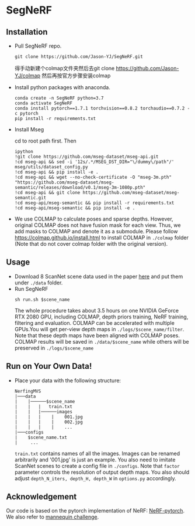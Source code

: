 # SegNeRF

## Installation
- Pull SegNeRF repo.
  ```
  git clone https://github.com/Jason-YJ/SegNeRF.git
  ```
  得手动新建个colmap文件夹然后去git clone https://github.com/Jason-YJ/colmap 然后再按官方步骤安装colmap
    
- Install python packages with anaconda.
  
  ```
  conda create -n SegNeRF python=3.7
  conda activate SegNeRF
  conda install pytorch==1.7.1 torchvision==0.8.2 torchaudio==0.7.2 -c pytorch
  pip install -r requirements.txt
  ```
  
- Install Mseg 
  
  cd to root path first. Then
  
  ```
  ipython
  !git clone https://github.com/mseg-dataset/mseg-api.git
  !cd mseg-api && sed -i '12s/.*/MSEG_DST_DIR="\/dummy\/path"/' mseg/utils/dataset_config.py
  !cd mseg-api && pip install -e .
  !cd mseg-api && wget --no-check-certificate -O "mseg-3m.pth" "https://github.com/mseg-dataset/mseg-semantic/releases/download/v0.1/mseg-3m-1080p.pth"
  !cd mseg-api && git clone https://github.com/mseg-dataset/mseg-semantic.git
  !cd mseg-api/mseg-semantic && pip install -r requirements.txt
  !cd mseg-api/mseg-semantic && pip install -e .
  ```

  
- We use COLMAP to calculate poses and sparse depths. However, original COLMAP does not have fusion mask for each view. Thus, we add masks to COLMAP and denote it as a submodule. Please follow https://colmap.github.io/install.html to install COLMAP in `./colmap` folder (Note that do not cover colmap folder with the original version). 

## Usage
- Download 8 ScanNet scene data used in the paper [here](https://drive.google.com/file/d/1eY85_adVY-Z8y4XUG8mi31TJzAfdx59M/view?usp=sharing) and put them under `./data` folder. 
- Run SegNeRF
  ```
  sh run.sh $scene_name
  ```
  The whole procedure takes about 3.5 hours on one NVIDIA GeForce RTX 2080 GPU, including COLMAP, depth priors training, NeRF training, filtering and evaluation. COLMAP can be accelerated with multiple GPUs.You will get per-view depth maps in `./logs/$scene_name/filter`. Note that these depth maps have been aligned with COLMAP poses. COLMAP results will be saved in `./data/$scene_name` while others will be preserved in `./logs/$scene_name`

## Run on Your Own Data!
- Place your data with the following structure:
  ```
  NerfingMVS
  |───data
  |    |──────$scene_name
  |    |   |   train.txt
  |    |   |──────images
  |    |   |    |    001.jpg
  |    |   |    |    002.jpg
  |    |   |    |    ...
  |───configs
  |    $scene_name.txt
  |     ...
  ```
  `train.txt` contains names of all the images. Images can be renamed arbitrarily and '001.jpg' is just an example. You also need to imitate ScanNet scenes to create a config file in `./configs`. Note that `factor` parameter controls the resolution of output depth maps. You also should adjust `depth_N_iters, depth_H, depth_W` in `options.py` accordingly. 

## Acknowledgement
Our code is based on the pytorch implementation of NeRF: [NeRF-pytorch](https://github.com/yenchenlin/nerf-pytorch). We also refer to [mannequin challenge](https://github.com/google/mannequinchallenge). 



